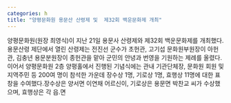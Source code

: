 ```yaml
---
categories: h
title: "양평문화원 용문산 산령제 및  제32회 백운문화제 개최"
---
```

양평문화원(원장 최영식)이 지난 21일 용문사 산령제와 제32회 백운문화제를 개최했다.용문산령 제단에서 열린 산령제는 전진선 군수가 초헌관, 고기섭 문화원부원장이 아헌관, 김충년 용문분원장이 종헌관을 맡아 군민의 안녕과 번영을 기원하는 제례를 올렸다.이어서 양평문화원 2층 양평홀에서 진행된 기념식에는 관내 기관단체장, 문화원 회원 및 지역주민 등 200여 명이 참석한 가운데 장수상 1명, 기로상 1명, 효행상 11명에 대한 표창을 수여했다.장수상은 양서면 이연채 어르신이, 기로상은 용문면 박찬교 씨가 수상했으며, 효행상은 각 읍.면